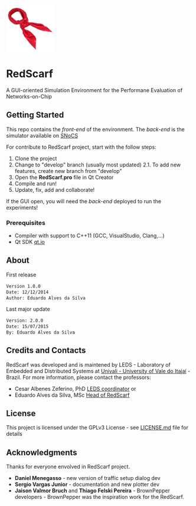 ![RS-logo](RS/doc/RedScarf_icon.png)
# RedScarf

A GUI-oriented Simulation Environment for the Performane Evaluation of Networks-on-Chip

## Getting Started
This repo contains the *front-end* of the environment.
The *back-end* is the simulator available on [SNoCS](https://github.com/leds-lab/snocs)

For contribute to RedScarf project, start with the follow steps:
1. Clone the project
2. Change to "develop" branch (usually most updated)
2.1. To add new features, create new branch from "develop"
3. Open the **RedScarf.pro** file in Qt Creator
4. Compile and run!
5. Update, fix, add and collaborate!

If the GUI open, you will need the *back-end* deployed to run the experiments!

### Prerequisites
* Compiler with support to C++11 (GCC, VisualStudio, Clang,...)
* Qt SDK [qt.io](https://www.qt.io/)
## About
First release
```
Version 1.0.0
Date: 12/12/2014
Author: Eduardo Alves da Silva
```
Last major update
```
Version: 2.0.0
Date: 15/07/2015
By: Eduardo Alves da Silva
```

## Credits and Contacts
RedScarf was developed and is maintened by LEDS - Laboratory of Embedded and Distributed Systems at [Univali - University of Vale do Itajaí](https://www.univali.br) - Brazil.
For more information, please contact the professors:
* Cesar Albenes Zeferino, PhD [LEDS coordinator](mailto:zeferino@univali.br)
or
* Eduardo Alves da Silva, MSc [Head of RedScarf](mailto:eas@univali.br)

## License
This project is licensed under the GPLv3 License - see [LICENSE.md](LICENSE.md) file for details

## Acknowledgments
Thanks for everyone envolved in RedScarf project.
* **Daniel Menegasso** -  new version of traffic setup dialog dev
* **Sergio Vargas Junior** - documentation and new plotter dev
* **Jaison Valmor Bruch** and **Thiago Felski Pereira** - BrownPepper developers - BrownPepper was the inspiration work for the RedScarf.
